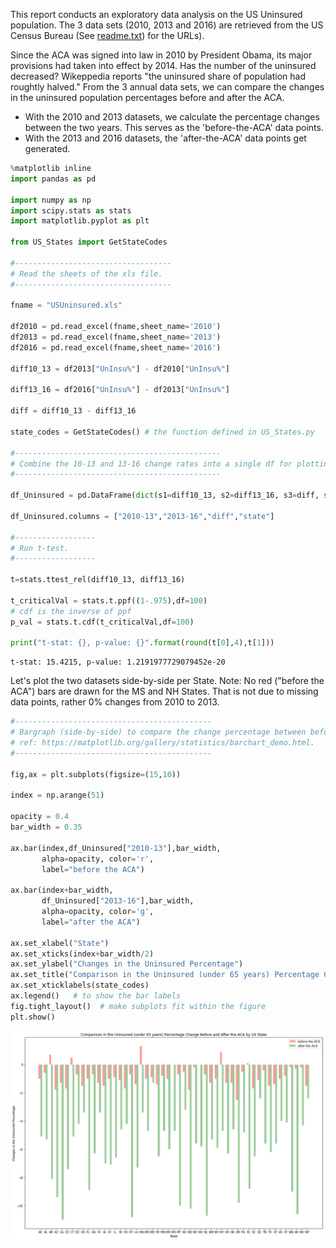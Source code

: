 
This report conducts an exploratory data analysis on the US Uninsured population.  The 3 data sets (2010, 2013 and 2016) are retrieved from the US Census Bureau (See [readme.txt](https://github.com/bsuzow/USUninsured/blob/master/readme.txt)) for the URLs).

Since the ACA was signed into law in 2010 by President Obama, its major provisions had taken into effect by 2014. Has the number of the uninsured decreased?  Wikeppedia reports "the uninsured share of population had roughtly halved."  From the 3 annual data sets, we can compare the changes in the uninsured population percentages before and after the ACA. 
- With the 2010 and 2013 datasets, we calculate the percentage changes between the two years.  This serves as the 'before-the-ACA' data points.
- With the 2013 and 2016 datasets, the 'after-the-ACA' data points get generated.



```python
%matplotlib inline
import pandas as pd

import numpy as np
import scipy.stats as stats
import matplotlib.pyplot as plt

from US_States import GetStateCodes

#-----------------------------------
# Read the sheets of the xls file.
#-----------------------------------

fname = "USUninsured.xls"

df2010 = pd.read_excel(fname,sheet_name='2010')
df2013 = pd.read_excel(fname,sheet_name='2013')
df2016 = pd.read_excel(fname,sheet_name='2016')

diff10_13 = df2013["UnInsu%"] - df2010["UnInsu%"]

diff13_16 = df2016["UnInsu%"] - df2013["UnInsu%"]

diff = diff10_13 - diff13_16

state_codes = GetStateCodes() # the function defined in US_States.py

#----------------------------------------------
# Combine the 10-13 and 13-16 change rates into a single df for plotting.
#----------------------------------------------

df_Uninsured = pd.DataFrame(dict(s1=diff10_13, s2=diff13_16, s3=diff, s4=state_codes))

df_Uninsured.columns = ["2010-13","2013-16","diff","state"]

#------------------
# Run t-test.
#------------------

t=stats.ttest_rel(diff10_13, diff13_16)

t_criticalVal = stats.t.ppf((1-.975),df=100)
# cdf is the inverse of ppf
p_val = stats.t.cdf(t_criticalVal,df=100)

print("t-stat: {}, p-value: {}".format(round(t[0],4),t[1]))

```

    t-stat: 15.4215, p-value: 1.2191977729079452e-20
    

Let's plot the two datasets side-by-side per State.
Note: No red ("before the ACA") bars are drawn for the MS and NH States. That is not due to missing data points, rather 0% changes from 2010 to 2013. 


```python
#--------------------------------------------
# Bargraph (side-by-side) to compare the change percentage between before and after the ACA.
# ref: https://matplotlib.org/gallery/statistics/barchart_demo.html.
#--------------------------------------------

fig,ax = plt.subplots(figsize=(15,10))

index = np.arange(51)

opacity = 0.4
bar_width = 0.35

ax.bar(index,df_Uninsured["2010-13"],bar_width,
       alpha=opacity, color='r',
       label="before the ACA")

ax.bar(index+bar_width,
       df_Uninsured["2013-16"],bar_width,
       alpha=opacity, color='g',
       label="after the ACA")

ax.set_xlabel("State")
ax.set_xticks(index+bar_width/2)
ax.set_ylabel("Changes in the Uninsured Percentage")
ax.set_title("Comparison in the Uninsured (under 65 years) Percentage Change Before and After the ACA by US State" )
ax.set_xticklabels(state_codes)
ax.legend()   # to show the bar labels
fig.tight_layout()  # make subplots fit within the figure
plt.show()
```


![png](output_3_0.png)

